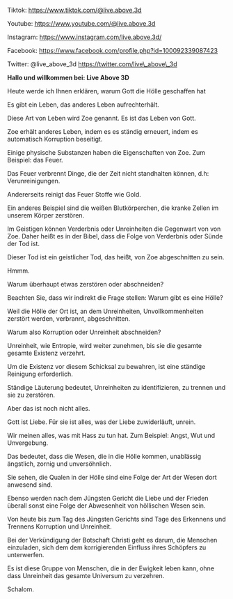 Tiktok:
[<u>https://www.tiktok.com/@live.above.3d</u>](https://www.tiktok.com/@live.above.3d)

Youtube:
[<u>https://www.youtube.com/@live.above.3d</u>](https://www.youtube.com/@live.above.3d)

Instagram: <https://www.instagram.com/live.above.3d/>

Facebook:
[<u>https://www.facebook.com/profile.php?id=100092339087423</u>](https://www.facebook.com/profile.php?id=100092339087423)

Twitter: @live\_above\_3d
[<u>https://twitter.com/live\_above\_3d</u>](https://twitter.com/live_above_3d)

**Hallo und willkommen bei: Live Above 3D**

Heute werde ich Ihnen erklären, warum Gott die Hölle geschaffen hat

Es gibt ein Leben, das anderes Leben aufrechterhält.

Diese Art von Leben wird Zoe genannt. Es ist das Leben von Gott.

Zoe erhält anderes Leben, indem es es ständig erneuert, indem es automatisch
Korruption beseitigt.

Einige physische Substanzen haben die Eigenschaften von Zoe. Zum Beispiel:
das Feuer.

Das Feuer verbrennt Dinge, die der Zeit nicht standhalten können, d.h:
Verunreinigungen.

Andererseits reinigt das Feuer Stoffe wie Gold.

Ein anderes Beispiel sind die weißen Blutkörperchen, die kranke Zellen im
unserem Körper zerstören.

Im Geistigen können Verderbnis oder Unreinheiten die Gegenwart von
von Zoe. Daher heißt es in der Bibel, dass die Folge von Verderbnis oder
Sünde der Tod ist.

Dieser Tod ist ein geistlicher Tod, das heißt, von Zoe abgeschnitten zu sein.

Hmmm.

Warum überhaupt etwas zerstören oder abschneiden?

Beachten Sie, dass wir indirekt die Frage stellen: Warum gibt es eine Hölle?

Weil die Hölle der Ort ist, an dem Unreinheiten, Unvollkommenheiten zerstört werden,
verbrannt, abgeschnitten.

Warum also Korruption oder Unreinheit abschneiden?

Unreinheit, wie Entropie, wird weiter zunehmen, bis sie die gesamte
gesamte Existenz verzehrt.

Um die Existenz vor diesem Schicksal zu bewahren, ist eine ständige Reinigung erforderlich.

Ständige Läuterung bedeutet, Unreinheiten zu identifizieren, zu trennen und
sie zu zerstören.

Aber das ist noch nicht alles.

Gott ist Liebe. Für sie ist alles, was der Liebe zuwiderläuft, unrein.

Wir meinen alles, was mit Hass zu tun hat. Zum Beispiel: Angst, Wut
und Unvergebung.

Das bedeutet, dass die Wesen, die in die Hölle kommen, unablässig ängstlich, zornig
und unversöhnlich.

Sie sehen, die Qualen in der Hölle sind eine Folge der Art der Wesen
dort anwesend sind.

Ebenso werden nach dem Jüngsten Gericht die Liebe und der Frieden überall sonst
eine Folge der Abwesenheit von höllischen Wesen sein.

Von heute bis zum Tag des Jüngsten Gerichts sind Tage des Erkennens und Trennens
Korruption und Unreinheit.

Bei der Verkündigung der Botschaft Christi geht es darum, die Menschen einzuladen, sich dem
dem korrigierenden Einfluss ihres Schöpfers zu unterwerfen.

Es ist diese Gruppe von Menschen, die in der Ewigkeit leben kann, ohne dass Unreinheit
das gesamte Universum zu verzehren.

Schalom.